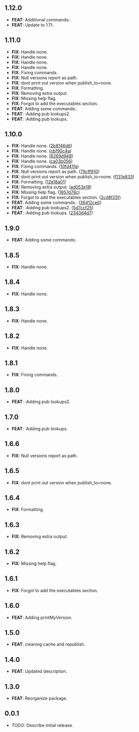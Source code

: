 ## 1.12.0

 - **FEAT**: Additional commands:.
 - **FEAT**: Update to 1.11:.

## 1.11.0

 - **FIX**: Handle none.
 - **FIX**: Handle none.
 - **FIX**: Handle none.
 - **FIX**: Handle none.
 - **FIX**: Fixing commands.
 - **FIX**: Null versions report as path.
 - **FIX**: dont print out version when publish_to=none.
 - **FIX**: Formatting.
 - **FIX**: Removing extra output.
 - **FIX**: Missing help flag.
 - **FIX**: Forgot to add the executables section.
 - **FEAT**: Adding some commands:.
 - **FEAT**: :Adding pub lookups2.
 - **FEAT**: :Adding pub lookups.

## 1.10.0

 - **FIX**: Handle none. ([2b8146d6](https://github.com/invertase/melos/commit/2b8146d672a3e5e91da43dc4dd98eb4b4e5ef326))
 - **FIX**: Handle none. ([cbf90c4a](https://github.com/invertase/melos/commit/cbf90c4a9dadebc5a7152e63e269d7d413de55ad))
 - **FIX**: Handle none. ([8269d948](https://github.com/invertase/melos/commit/8269d9483884eb402b06f026c2c8d1b184f9f98f))
 - **FIX**: Handle none. ([ca03b056](https://github.com/invertase/melos/commit/ca03b056ce58fcc6d81101e5d441e220ce878320))
 - **FIX**: Fixing commands. ([10fd41fa](https://github.com/invertase/melos/commit/10fd41fa8f8660e280c279a571379c9523f39a13))
 - **FIX**: Null versions report as path. ([79cff910](https://github.com/invertase/melos/commit/79cff9105a50bb08a7f5f6a5a635274901557561))
 - **FIX**: dont print out version when publish_to=none. ([f131e833](https://github.com/invertase/melos/commit/f131e833b7163ca64ea6ee71b2a9c95f61ee5642))
 - **FIX**: Formatting. ([12e18a01](https://github.com/invertase/melos/commit/12e18a017dce6788693e22ae3c2e15c31e5ca84e))
 - **FIX**: Removing extra output. ([ad053e18](https://github.com/invertase/melos/commit/ad053e186f6f920e84c346bf6a7d1c3d7365334a))
 - **FIX**: Missing help flag. ([1657d78c](https://github.com/invertase/melos/commit/1657d78cb2636288460f70447213f444266a717f))
 - **FIX**: Forgot to add the executables section. ([2cd8f25f](https://github.com/invertase/melos/commit/2cd8f25f0b169baf50e5246521e2422459725b75))
 - **FEAT**: Adding some commands:. ([36412ce0](https://github.com/invertase/melos/commit/36412ce0cf63079d9d9c5dc623200e923a54ee63))
 - **FEAT**: :Adding pub lookups2. ([5d7ccf25](https://github.com/invertase/melos/commit/5d7ccf257737795545f63e43053fb8d095de9695))
 - **FEAT**: :Adding pub lookups. ([2343d4d7](https://github.com/invertase/melos/commit/2343d4d7bfbbe58f4abb6fb2ea14570c591f5478))

## 1.9.0

 - **FEAT**: Adding some commands:.

## 1.8.5

 - **FIX**: Handle none.

## 1.8.4

 - **FIX**: Handle none.

## 1.8.3

 - **FIX**: Handle none.

## 1.8.2

 - **FIX**: Handle none.

## 1.8.1

 - **FIX**: Fixing commands.

## 1.8.0

 - **FEAT**: :Adding pub lookups2.

## 1.7.0

 - **FEAT**: :Adding pub lookups.

## 1.6.6

 - **FIX**: Null versions report as path.

## 1.6.5

 - **FIX**: dont print out version when publish_to=none.

## 1.6.4

 - **FIX**: Formatting.

## 1.6.3

 - **FIX**: Removing extra output.

## 1.6.2

 - **FIX**: Missing help flag.

## 1.6.1

 - **FIX**: Forgot to add the executables section.

## 1.6.0

 - **FEAT**: Adding printMyVersion.

## 1.5.0

 - **FEAT**: cleaning cache and republish.

## 1.4.0

 - **FEAT**: Updated description.

## 1.3.0

 - **FEAT**: Reorganize package.

## 0.0.1

* TODO: Describe initial release.

